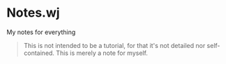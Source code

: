# Notes.wj
My notes for everything

> This is not intended to be a tutorial, for that it's not detailed nor self-contained. This is merely a note for myself.

